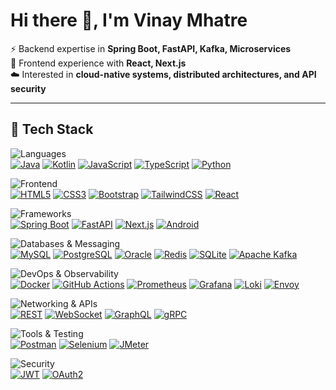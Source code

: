 # Hi there 👋, I'm Vinay Mhatre

⚡ Backend expertise in **Spring Boot, FastAPI, Kafka, Microservices**  
🎨 Frontend experience with **React, Next.js**  
☁️ Interested in **cloud-native systems, distributed architectures, and API security**

---

## 🔧 Tech Stack

![Languages](https://img.shields.io/badge/🖥️_Languages-000000?style=for-the-badge&logoColor=white)  
[![Java](https://img.shields.io/badge/Java-ED8B00?style=for-the-badge&logo=openjdk&logoColor=white)](https://www.java.com)
[![Kotlin](https://img.shields.io/badge/Kotlin-0095D5?style=for-the-badge&logo=kotlin&logoColor=white)](https://kotlinlang.org/)
[![JavaScript](https://img.shields.io/badge/JavaScript-F7DF1E?style=for-the-badge&logo=javascript&logoColor=black)](https://developer.mozilla.org/en-US/docs/Web/JavaScript)
[![TypeScript](https://img.shields.io/badge/TypeScript-3178C6?style=for-the-badge&logo=typescript&logoColor=white)](https://www.typescriptlang.org/)
[![Python](https://img.shields.io/badge/Python-3776AB?style=for-the-badge&logo=python&logoColor=white)](https://www.python.org/)

![Frontend](https://img.shields.io/badge/🎨_Frontend-000000?style=for-the-badge&logoColor=white)  
[![HTML5](https://img.shields.io/badge/HTML5-E34F26?style=for-the-badge&logo=html5&logoColor=white)](https://developer.mozilla.org/en-US/docs/Web/HTML)
[![CSS3](https://img.shields.io/badge/CSS3-1572B6?style=for-the-badge&logo=css3&logoColor=white)](https://developer.mozilla.org/en-US/docs/Web/CSS)
[![Bootstrap](https://img.shields.io/badge/Bootstrap-7952B3?style=for-the-badge&logo=bootstrap&logoColor=white)](https://getbootstrap.com/)
[![TailwindCSS](https://img.shields.io/badge/TailwindCSS-38B2AC?style=for-the-badge&logo=tailwindcss&logoColor=white)](https://tailwindcss.com/)
[![React](https://img.shields.io/badge/React-20232A?style=for-the-badge&logo=react&logoColor=61DAFB)](https://react.dev/)

![Frameworks](https://img.shields.io/badge/⚡_Frameworks-000000?style=for-the-badge&logoColor=white)  
[![Spring Boot](https://img.shields.io/badge/Spring%20Boot-6DB33F?style=for-the-badge&logo=springboot&logoColor=white)](https://spring.io/projects/spring-boot)
[![FastAPI](https://img.shields.io/badge/FastAPI-009688?style=for-the-badge&logo=fastapi&logoColor=white)](https://fastapi.tiangolo.com/)
[![Next.js](https://img.shields.io/badge/Next.js-000000?style=for-the-badge&logo=nextdotjs&logoColor=white)](https://nextjs.org/)
[![Android](https://img.shields.io/badge/Android-3DDC84?style=for-the-badge&logo=android&logoColor=white)](https://developer.android.com/)

![Databases & Messaging](https://img.shields.io/badge/🗄️_Databases_&_Messaging-000000?style=for-the-badge&logoColor=white)  
[![MySQL](https://img.shields.io/badge/MySQL-005C84?style=for-the-badge&logo=mysql&logoColor=white)](https://www.mysql.com/)
[![PostgreSQL](https://img.shields.io/badge/PostgreSQL-316192?style=for-the-badge&logo=postgresql&logoColor=white)](https://www.postgresql.org/)
[![Oracle](https://img.shields.io/badge/Oracle-F80000?style=for-the-badge&logo=oracle&logoColor=white)](https://www.oracle.com/database/)
[![Redis](https://img.shields.io/badge/Redis-DC382D?style=for-the-badge&logo=redis&logoColor=white)](https://redis.io/)
[![SQLite](https://img.shields.io/badge/SQLite-07405E?style=for-the-badge&logo=sqlite&logoColor=white)](https://www.sqlite.org/)
[![Apache Kafka](https://img.shields.io/badge/Kafka-231F20?style=for-the-badge&logo=apachekafka&logoColor=white)](https://kafka.apache.org/)

![DevOps & Observability](https://img.shields.io/badge/☁️_DevOps_&_Observability-000000?style=for-the-badge&logoColor=white)  
[![Docker](https://img.shields.io/badge/Docker-2496ED?style=for-the-badge&logo=docker&logoColor=white)](https://www.docker.com/)
[![GitHub Actions](https://img.shields.io/badge/GitHub%20Actions-2088FF?style=for-the-badge&logo=githubactions&logoColor=white)](https://github.com/features/actions)
[![Prometheus](https://img.shields.io/badge/Prometheus-E6522C?style=for-the-badge&logo=prometheus&logoColor=white)](https://prometheus.io/)
[![Grafana](https://img.shields.io/badge/Grafana-F46800?style=for-the-badge&logo=grafana&logoColor=white)](https://grafana.com/)
[![Loki](https://img.shields.io/badge/Loki-0E5A8A?style=for-the-badge&logo=grafana&logoColor=white)](https://grafana.com/oss/loki/)
[![Envoy](https://img.shields.io/badge/Envoy-FF3366?style=for-the-badge&logo=envoyproxy&logoColor=white)](https://www.envoyproxy.io/)

![Networking & APIs](https://img.shields.io/badge/🌐_Networking_&_APIs-000000?style=for-the-badge&logoColor=white)  
[![REST](https://img.shields.io/badge/REST-02569B?style=for-the-badge&logo=api&logoColor=white)](https://restfulapi.net/)
[![WebSocket](https://img.shields.io/badge/WebSocket-4E9CAF?style=for-the-badge&logo=socketdotio&logoColor=white)](https://developer.mozilla.org/en-US/docs/Web/API/WebSockets_API)
[![GraphQL](https://img.shields.io/badge/GraphQL-E10098?style=for-the-badge&logo=graphql&logoColor=white)](https://graphql.org/)
[![gRPC](https://img.shields.io/badge/gRPC-00897B?style=for-the-badge&logo=google&logoColor=white)](https://grpc.io/)

![Tools & Testing](https://img.shields.io/badge/🛠️_Tools_&_Testing-000000?style=for-the-badge&logoColor=white)  
[![Postman](https://img.shields.io/badge/Postman-FF6C37?style=for-the-badge&logo=postman&logoColor=white)](https://www.postman.com/)
[![Selenium](https://img.shields.io/badge/Selenium-43B02A?style=for-the-badge&logo=selenium&logoColor=white)](https://www.selenium.dev/)
[![JMeter](https://img.shields.io/badge/JMeter-D22128?style=for-the-badge&logo=apachejmeter&logoColor=white)](https://jmeter.apache.org/)

![Security](https://img.shields.io/badge/🔒_Security-000000?style=for-the-badge&logoColor=white)  
[![JWT](https://img.shields.io/badge/JWT-000000?style=for-the-badge&logo=jsonwebtokens&logoColor=white)](https://jwt.io/)
[![OAuth2](https://img.shields.io/badge/OAuth2-3C3C3C?style=for-the-badge&logo=openid&logoColor=white)](https://oauth.net/2/)

<!--
**SamsterZero/SamsterZero** is a ✨ _special_ ✨ repository because its `README.md` (this file) appears on your GitHub profile.

Here are some ideas to get you started:

- 🔭 I’m currently working on ...
- 🌱 I’m currently learning ...
- 👯 I’m looking to collaborate on ...
- 🤔 I’m looking for help with ...
- 💬 Ask me about ...
- 📫 How to reach me: ...
- 😄 Pronouns: ...
- ⚡ Fun fact: ...
-->